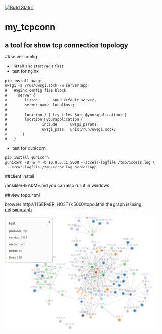 [![Build Status](https://travis-ci.org/4admin2root/my_tcpconn.svg?branch=master)](https://travis-ci.org/4admin2root/my_tcpconn)
# my_tcpconn
## a tool for show tcp connection topology


##server config
* install and start redis first
* test for nginx
```
pip install uwsgi
uwsgi -s /run/uwsgi.sock -w server:app
#   #nginx config file block
#     server {
#        listen       5000 default_server;
#        server_name  localhost;
#
#        location / { try_files $uri @yourapplication; }
#        location @yourapplication {
#                include      uwsgi_params;
#                uwsgi_pass   unix:/run/uwsgi.sock;
#       }
#   }
 ```

 * test for gunicorn
 ```
 pip install gunicorn
gunicorn -D -w 4 -b 10.9.5.11:5000 --access-logfile /tmp/access.log \
  --error-logfile /tmp/error.log server:app

 ```
 
 ##client install
 
 /ansible/README.md
 you can also run it in windows
 
 ##view topo.html
 
browser http://{{SERVER_HOST}}:5000/topo.html
the graph is using [netjsongraph](https://github.com/netjson/netjsongraph.js)

![](https://github.com/4admin2root/my_tcpconn/blob/master/test/demo.png)


